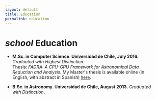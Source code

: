 ```yaml
---
layout: default
title: Education
permalink: education
---
```


# <i className="material-icons">school</i> Education

- **M.Sc. in Computer Science. Universidad de Chile, July 2016.** *Graduated with Highest Distinction*.  
Thesis: *FADRA: A CPU-GPU Framework for Astronomical Data Reduction and Analysis*. My Master's thesis is available online (in English, with abstract in Spanish) <a href="http://repositorio.uchile.cl/handle/2250/140769" target="_blank">here</a>.

- **B.Sc. in Astronomy. Universidad de Chile, August 2013.** *Graduated with Distinction*.
